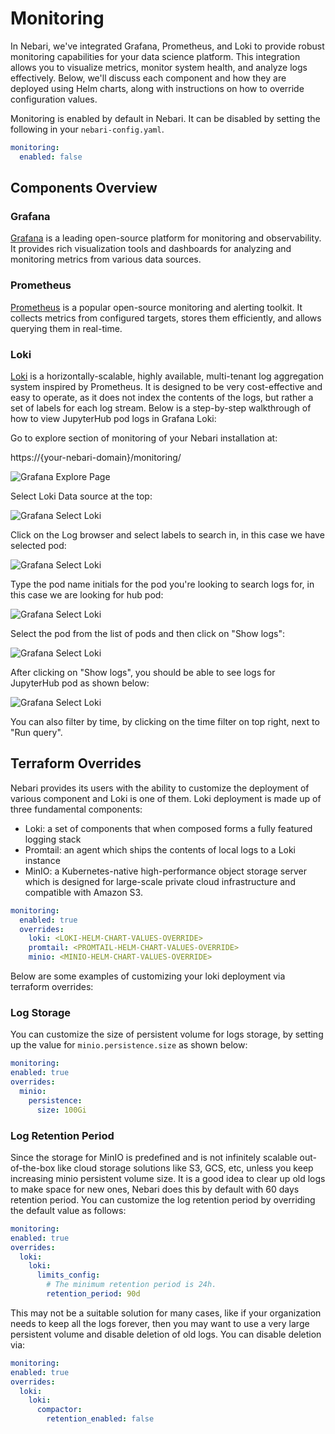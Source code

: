 # Monitoring

In Nebari, we've integrated Grafana, Prometheus, and Loki to provide robust monitoring capabilities for
your data science platform. This integration allows you to visualize metrics, monitor system health, and
analyze logs effectively. Below, we'll discuss each component and how they are deployed using Helm charts,
along with instructions on how to override configuration values.

Monitoring is enabled by default in Nebari. It can be disabled by setting the following in your `nebari-config.yaml`.

```yaml
monitoring:
  enabled: false
```

## Components Overview

### Grafana

[Grafana](https://grafana.com/) is a leading open-source platform for monitoring and observability.
It provides rich visualization tools and dashboards for analyzing and monitoring metrics from various data sources.

### Prometheus

[Prometheus](https://prometheus.io/) is a popular open-source monitoring and alerting toolkit. It collects
metrics from configured targets, stores them efficiently, and allows querying them in real-time.

### Loki

[Loki](https://grafana.com/docs/loki/latest/) is a horizontally-scalable, highly available, multi-tenant log
aggregation system inspired by Prometheus. It is designed to be very cost-effective and easy to operate, as it
does not index the contents of the logs, but rather a set of labels for each log stream. Below is a step-by-step
walkthrough of how to view JupyterHub pod logs in Grafana Loki:

Go to explore section of monitoring of your Nebari installation at:

https://{your-nebari-domain}/monitoring/

![Grafana Explore Page](/img/how-tos/1_grafana-explore.png)

Select Loki Data source at the top:

![Grafana Select Loki](/img/how-tos/2_grafana-select-loki.png)

Click on the Log browser and select labels to search in, in this case we have selected pod:

![Grafana Select Loki](/img/how-tos/3_grafana-log-browser-pod.png)

Type the pod name initials for the pod you're looking to search logs for, in this case we are looking
for hub pod:

![Grafana Select Loki](/img/how-tos/4_grafana-log-search-pod.png)

Select the pod from the list of pods and then click on "Show logs":

![Grafana Select Loki](/img/how-tos/5_grafana-log-select-pod.png)

After clicking on "Show logs", you should be able to see logs for JupyterHub pod as shown below:

![Grafana Select Loki](/img/how-tos/6_grafana-view-pod-logs.png)

You can also filter by time, by clicking on the time filter on top right, next to "Run query".

## Terraform Overrides

Nebari provides its users with the ability to customize the deployment of various component
and Loki is one of them. Loki deployment is made up of three fundamental components:

- Loki: a set of components that when composed forms a fully featured logging stack
- Promtail: an agent which ships the contents of local logs to a Loki instance
- MinIO: a Kubernetes-native high-performance object storage server which is designed for large-scale
  private cloud infrastructure and compatible with Amazon S3.

```yaml
monitoring:
  enabled: true
  overrides:
    loki: <LOKI-HELM-CHART-VALUES-OVERRIDE>
    promtail: <PROMTAIL-HELM-CHART-VALUES-OVERRIDE>
    minio: <MINIO-HELM-CHART-VALUES-OVERRIDE>
```

Below are some examples of customizing your loki deployment via terraform overrides:

### Log Storage

You can customize the size of persistent volume for logs storage, by setting up the value for
`minio.persistence.size` as shown below:

```yaml
monitoring:
enabled: true
overrides:
  minio:
    persistence:
      size: 100Gi
```

### Log Retention Period

Since the storage for MinIO is predefined and is not infinitely scalable out-of-the-box like
cloud storage solutions like S3, GCS, etc, unless you keep increasing minio persistent volume size.
It is a good idea to clear up old logs to make space for new ones, Nebari does this by default with
60 days retention period. You can customize the log retention period by overriding the default
value as follows:

```yaml
monitoring:
enabled: true
overrides:
  loki:
    loki:
      limits_config:
        # The minimum retention period is 24h.
        retention_period: 90d
```

This may not be a suitable solution for many cases, like if your organization needs to keep
all the logs forever, then you may want to use a very large persistent volume and disable
deletion of old logs. You can disable deletion via:

```yaml
monitoring:
enabled: true
overrides:
  loki:
    loki:
      compactor:
        retention_enabled: false
```
